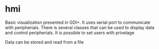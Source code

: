 # hmi
Basic visualization presented in GDI+. It uses serial port to communicate with peripherials. There is several classes that can be used to display data and control peripherials. It is possible to set users with privelage

Data can be stored and read from a file
